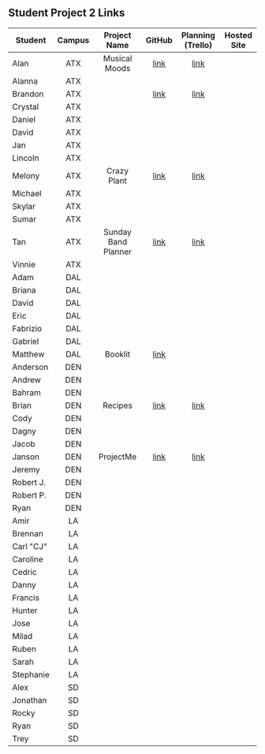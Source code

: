 ## Student Project 2 Links

| Student | Campus | Project Name | GitHub | Planning (Trello) | Hosted Site |
|---|:---:|:---:|:---:|:---:|:---:|
| Alan | ATX | Musical Moods | [link](https://github.com/acmccracken/musical-moods) | [link](https://trello.com/b/5z1oLtUB/musical-moods) |  |
| Alanna | ATX |  |  |  |  |
| Brandon | ATX |  | [link](https://github.com/bcarteratx/Project-2) | [link](https://trello.com/b/uvBFd4uH/project-2-crud-app) |  |
| Crystal | ATX |  |  |  |  |
| Daniel | ATX |  |  |  |  |
| David | ATX |  |  |  |  |
| Jan | ATX |  |  |  |  |
| Lincoln | ATX |  |  |  |  |
| Melony | ATX | Crazy Plant | [link](https://github.com/msegnit/crazyplant) | [link](https://trello.com/b/sUPXFcDF/crazy-plant) |  |
| Michael | ATX |  |  |  |  |
| Skylar | ATX |  |  |  |  |
| Sumar | ATX |  |  |  |  |
| Tan | ATX | Sunday Band Planner | [link](https://github.com/zeroxposur18/sunday-band-planner) | [link](https://trello.com/b/kX6lgmwK/sunday-band-planner) |  |
| Vinnie | ATX |  |  |  |  |
| Adam | DAL |  |  |  |  |
| Briana | DAL |  |  |  |  |
| David | DAL |  |  |  |  |
| Eric | DAL |  |  |  |  |
| Fabrizio | DAL |  |  |  |  |
| Gabriel | DAL |  |  |  |  |
| Matthew | DAL | Booklit | [link](https://github.com/Matthew-Coalson/Booklit) |  |  |
| Anderson | DEN |  |  |  |  |
| Andrew | DEN |  |  |  |  |
| Bahram | DEN |  |  |  |  |
| Brian | DEN | Recipes | [link](https://github.com/brianbellini/recipes) | [link](https://trello.com/b/a2yZklq4/project-2) |  |
| Cody | DEN |  |  |  |  |
| Dagny | DEN |  |  |  |  |
| Jacob | DEN |  |  |  |  |
| Janson | DEN | ProjectMe | [link](https://github.com/jayjaybunce/project-me) | [link](https://trello.com/b/ZpDc0BVY/projectme) |  |
| Jeremy | DEN |  |  |  |  |
| Robert J. | DEN |  |  |  |  |
| Robert P. | DEN |  |  |  |  |
| Ryan | DEN |  |  |  |  |
| Amir | LA |  |  |  |  |
| Brennan | LA |  |  |  |  |
| Carl "CJ" | LA |  |  |  |  |
| Caroline | LA |  |  |  |  |
| Cedric | LA |  |  |  |  |
| Danny | LA |  |  |  |  |
| Francis | LA |  |  |  |  |
| Hunter | LA |  |  |  |  |
| Jose | LA |  |  |  |  |
| Milad | LA |  |  |  |  |
| Ruben | LA |  |  |  |  |
| Sarah | LA |  |  |  |  |
| Stephanie | LA |  |  |  |  |
| Alex | SD |  |  |  |  |
| Jonathan | SD |  |  |  |  |
| Rocky | SD |  |  |  |  |
| Ryan | SD |  |  |  |  |
| Trey | SD |  |  |  |  |
